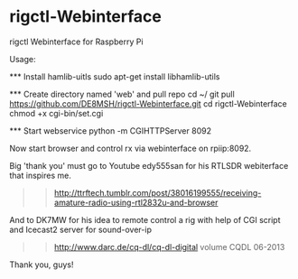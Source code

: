 rigctl-Webinterface
===================

rigctl Webinterface for Raspberry Pi

Usage:

*** Install hamlib-uitls
sudo apt-get install libhamlib-utils

*** Create directory named 'web' and pull repo
cd ~/
git pull https://github.com/DE8MSH/rigctl-Webinterface.git
cd rigctl-Webinterface
chmod +x cgi-bin/set.cgi

*** Start webservice
python -m CGIHTTPServer 8092

Now start browser and control rx via webinterface on rpiip:8092.


Big 'thank you' must go to Youtube edy555san for his RTLSDR webiterface that inspires me.

>> http://ttrftech.tumblr.com/post/38016199555/receiving-amature-radio-using-rtl2832u-and-browser

And to DK7MW for his idea to remote control a rig with help of CGI script and Icecast2 server for sound-over-ip

>> http://www.darc.de/cq-dl/cq-dl-digital volume CQDL 06-2013 

Thank you, guys!

